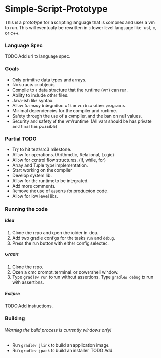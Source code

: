 # Simple-Script-Prototype
This is a prototype for a scripting language that is compiled and uses a vm to run.
This will eventually be rewritten in a lower level language like rust, c, or c++.

### Language Spec
TODO Add url to language spec.

### Goals
- Only primitive data types and arrays.
- No structs or objects.
- Compile to a data structure that the runtime (vm) can run.
- Ability to include other files.
- Java-ish like syntax.
- Allow for easy integration of the vm into other programs.
- Minimal dependencies for the compiler and runtime.
- Safety through the use of a compiler, and the ban on null values.
- Security and safety of the vm/runtime. (All vars should be has private and final has possible)

### Partial TODO
- Try to hit test/src3 milestone.
- Allow for operations. (Arithmetic, Relational, Logic)
- Allow for control flow structures. (if, while, for)
- Array and Tuple type implementation.
- Start working on the compiler.
- Develop system lib.
- Allow for the runtime to be integrated.
- Add more comments.
- Remove the use of asserts for production code.
- Allow for low level libs.

### Running the code
##### Idea
1. Clone the repo and open the folder in idea.
2. Add two gradle configs for the tasks ```run``` and ```debug```.
3. Press the run button with either config selected.

##### Gradle 
1. Clone the repo.
2. Open a cmd prompt, terminal, or powershell window.
3. Type ```gradlew run``` to run without assertions. 
   Type ```gradlew debug``` to run with assertions.

##### Eclipse
TODO Add instructions.

### Building
###### Warning the build process is currently windows only!
- Run ```gradlew jlink``` to build an application image.
- Run ```gradlew jpack``` to build an installer.
TODO Add.
